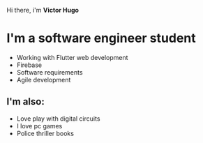 Hi there, i'm **Victor Hugo**
<h1 align="start"> I'm a software engineer student </h1>

 - Working with Flutter web development
 - Firebase 
 - Software requirements
 - Agile development

<h2> I'm also:</h2>

 - Love play with digital circuits
 - I love pc games
 - Police thriller books
